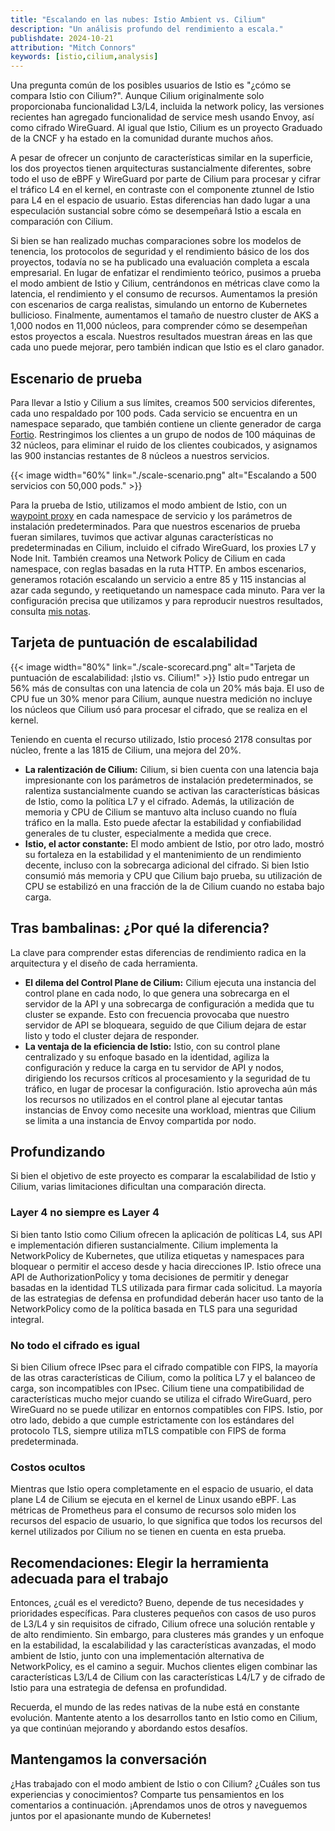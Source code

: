 ```yaml
---
title: "Escalando en las nubes: Istio Ambient vs. Cilium"
description: "Un análisis profundo del rendimiento a escala."
publishdate: 2024-10-21
attribution: "Mitch Connors"
keywords: [istio,cilium,analysis]
---
```


Una pregunta común de los posibles usuarios de Istio es "¿cómo se compara Istio con Cilium?". Aunque Cilium originalmente solo proporcionaba funcionalidad L3/L4, incluida la network policy, las versiones recientes han agregado funcionalidad de service mesh usando Envoy, así como cifrado WireGuard. Al igual que Istio, Cilium es un proyecto Graduado de la CNCF y ha estado en la comunidad durante muchos años.

A pesar de ofrecer un conjunto de características similar en la superficie, los dos proyectos tienen arquitecturas sustancialmente diferentes, sobre todo el uso de eBPF y WireGuard por parte de Cilium para procesar y cifrar el tráfico L4 en el kernel, en contraste con el componente ztunnel de Istio para L4 en el espacio de usuario. Estas diferencias han dado lugar a una especulación sustancial sobre cómo se desempeñará Istio a escala en comparación con Cilium.

Si bien se han realizado muchas comparaciones sobre los modelos de tenencia, los protocolos de seguridad y el rendimiento básico de los dos proyectos, todavía no se ha publicado una evaluación completa a escala empresarial. En lugar de enfatizar el rendimiento teórico, pusimos a prueba el modo ambient de Istio y Cilium, centrándonos en métricas clave como la latencia, el rendimiento y el consumo de recursos. Aumentamos la presión con escenarios de carga realistas, simulando un entorno de Kubernetes bullicioso. Finalmente, aumentamos el tamaño de nuestro cluster de AKS a 1,000 nodos en 11,000 núcleos, para comprender cómo se desempeñan estos proyectos a escala. Nuestros resultados muestran áreas en las que cada uno puede mejorar, pero también indican que Istio es el claro ganador.

## Escenario de prueba

Para llevar a Istio y Cilium a sus límites, creamos 500 servicios diferentes, cada uno respaldado por 100 pods. Cada servicio se encuentra en un namespace separado, que también contiene un cliente generador de carga [Fortio](https://fortio.org/). Restringimos los clientes a un grupo de nodos de 100 máquinas de 32 núcleos, para eliminar el ruido de los clientes coubicados, y asignamos las 900 instancias restantes de 8 núcleos a nuestros servicios.

{{< image width="60%"
    link="./scale-scenario.png"
    alt="Escalando a 500 servicios con 50,000 pods."
    >}}

Para la prueba de Istio, utilizamos el modo ambient de Istio, con un [waypoint proxy](/es/docs/ambient/usage/waypoint/) en cada namespace de servicio y los parámetros de instalación predeterminados. Para que nuestros escenarios de prueba fueran similares, tuvimos que activar algunas características no predeterminadas en Cilium, incluido el cifrado WireGuard, los proxies L7 y Node Init. También creamos una Network Policy de Cilium en cada namespace, con reglas basadas en la ruta HTTP. En ambos escenarios, generamos rotación escalando un servicio a entre 85 y 115 instancias al azar cada segundo, y reetiquetando un namespace cada minuto. Para ver la configuración precisa que utilizamos y para reproducir nuestros resultados, consulta [mis notas](https://github.com/therealmitchconnors/tools/blob/2384dc26f114300687b21f921581a158f27dc9e1/perf/load/many-svc-scenario/README.md).

## Tarjeta de puntuación de escalabilidad

{{< image width="80%"
    link="./scale-scorecard.png"
    alt="Tarjeta de puntuación de escalabilidad: ¡Istio vs. Cilium!"
    >}}
Istio pudo entregar un 56% más de consultas con una latencia de cola un 20% más baja. El uso de CPU fue un 30% menor para Cilium, aunque nuestra medición no incluye los núcleos que Cilium usó para procesar el cifrado, que se realiza en el kernel.

Teniendo en cuenta el recurso utilizado, Istio procesó 2178 consultas por núcleo, frente a las 1815 de Cilium, una mejora del 20%.

* **La ralentización de Cilium:** Cilium, si bien cuenta con una latencia baja impresionante con los parámetros de instalación predeterminados, se ralentiza sustancialmente cuando se activan las características básicas de Istio, como la política L7 y el cifrado. Además, la utilización de memoria y CPU de Cilium se mantuvo alta incluso cuando no fluía tráfico en la malla. Esto puede afectar la estabilidad y confiabilidad generales de tu cluster, especialmente a medida que crece.
* **Istio, el actor constante:** El modo ambient de Istio, por otro lado, mostró su fortaleza en la estabilidad y el mantenimiento de un rendimiento decente, incluso con la sobrecarga adicional del cifrado. Si bien Istio consumió más memoria y CPU que Cilium bajo prueba, su utilización de CPU se estabilizó en una fracción de la de Cilium cuando no estaba bajo carga.

## Tras bambalinas: ¿Por qué la diferencia?

La clave para comprender estas diferencias de rendimiento radica en la arquitectura y el diseño de cada herramienta.

* **El dilema del Control Plane de Cilium:** Cilium ejecuta una instancia del control plane en cada nodo, lo que genera una sobrecarga en el servidor de la API y una sobrecarga de configuración a medida que tu cluster se expande. Esto con frecuencia provocaba que nuestro servidor de API se bloqueara, seguido de que Cilium dejara de estar listo y todo el cluster dejara de responder.
* **La ventaja de la eficiencia de Istio:** Istio, con su control plane centralizado y su enfoque basado en la identidad, agiliza la configuración y reduce la carga en tu servidor de API y nodos, dirigiendo los recursos críticos al procesamiento y la seguridad de tu tráfico, en lugar de procesar la configuración. Istio aprovecha aún más los recursos no utilizados en el control plane al ejecutar tantas instancias de Envoy como necesite una workload, mientras que Cilium se limita a una instancia de Envoy compartida por nodo.

## Profundizando

Si bien el objetivo de este proyecto es comparar la escalabilidad de Istio y Cilium, varias limitaciones dificultan una comparación directa.

### Layer 4 no siempre es Layer 4

Si bien tanto Istio como Cilium ofrecen la aplicación de políticas L4, sus API e implementación difieren sustancialmente. Cilium implementa la NetworkPolicy de Kubernetes, que utiliza etiquetas y namespaces para bloquear o permitir el acceso desde y hacia direcciones IP. Istio ofrece una API de AuthorizationPolicy y toma decisiones de permitir y denegar basadas en la identidad TLS utilizada para firmar cada solicitud. La mayoría de las estrategias de defensa en profundidad deberán hacer uso tanto de la NetworkPolicy como de la política basada en TLS para una seguridad integral.

### No todo el cifrado es igual

Si bien Cilium ofrece IPsec para el cifrado compatible con FIPS, la mayoría de las otras características de Cilium, como la política L7 y el balanceo de carga, son incompatibles con IPsec. Cilium tiene una compatibilidad de características mucho mejor cuando se utiliza el cifrado WireGuard, pero WireGuard no se puede utilizar en entornos compatibles con FIPS. Istio, por otro lado, debido a que cumple estrictamente con los estándares del protocolo TLS, siempre utiliza mTLS compatible con FIPS de forma predeterminada.

### Costos ocultos

Mientras que Istio opera completamente en el espacio de usuario, el data plane L4 de Cilium se ejecuta en el kernel de Linux usando eBPF. Las métricas de Prometheus para el consumo de recursos solo miden los recursos del espacio de usuario, lo que significa que todos los recursos del kernel utilizados por Cilium no se tienen en cuenta en esta prueba.

## Recomendaciones: Elegir la herramienta adecuada para el trabajo

Entonces, ¿cuál es el veredicto? Bueno, depende de tus necesidades y prioridades específicas. Para clusteres pequeños con casos de uso puros de L3/L4 y sin requisitos de cifrado, Cilium ofrece una solución rentable y de alto rendimiento. Sin embargo, para clusteres más grandes y un enfoque en la estabilidad, la escalabilidad y las características avanzadas, el modo ambient de Istio, junto con una implementación alternativa de NetworkPolicy, es el camino a seguir. Muchos clientes eligen combinar las características L3/L4 de Cilium con las características L4/L7 y de cifrado de Istio para una estrategia de defensa en profundidad.

Recuerda, el mundo de las redes nativas de la nube está en constante evolución. Mantente atento a los desarrollos tanto en Istio como en Cilium, ya que continúan mejorando y abordando estos desafíos.

## Mantengamos la conversación

¿Has trabajado con el modo ambient de Istio o con Cilium? ¿Cuáles son tus experiencias y conocimientos? Comparte tus pensamientos en los comentarios a continuación. ¡Aprendamos unos de otros y naveguemos juntos por el apasionante mundo de Kubernetes!
